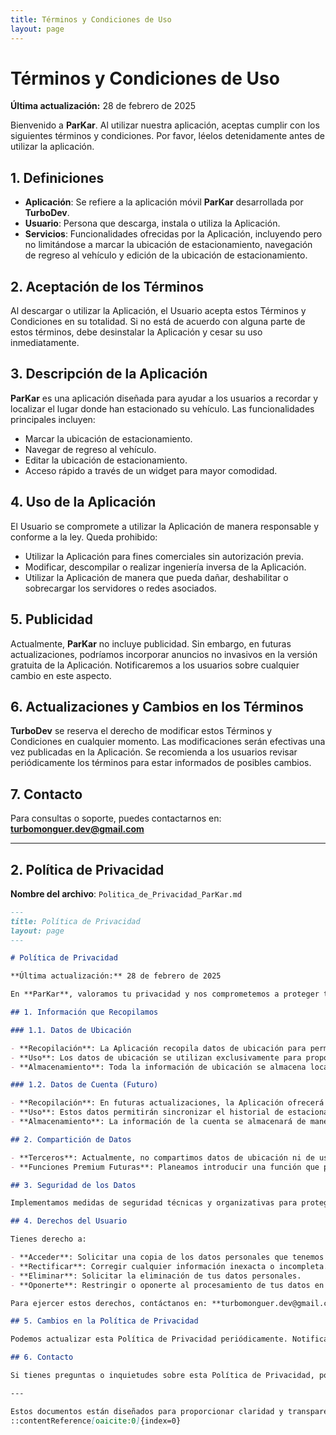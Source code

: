 ```yaml
---
title: Términos y Condiciones de Uso
layout: page
---
```


# Términos y Condiciones de Uso

**Última actualización:** 28 de febrero de 2025

Bienvenido a **ParKar**. Al utilizar nuestra aplicación, aceptas cumplir con los siguientes términos y condiciones. Por favor, léelos detenidamente antes de utilizar la aplicación.

## 1. Definiciones

- **Aplicación**: Se refiere a la aplicación móvil **ParKar** desarrollada por **TurboDev**.
- **Usuario**: Persona que descarga, instala o utiliza la Aplicación.
- **Servicios**: Funcionalidades ofrecidas por la Aplicación, incluyendo pero no limitándose a marcar la ubicación de estacionamiento, navegación de regreso al vehículo y edición de la ubicación de estacionamiento.

## 2. Aceptación de los Términos

Al descargar o utilizar la Aplicación, el Usuario acepta estos Términos y Condiciones en su totalidad. Si no está de acuerdo con alguna parte de estos términos, debe desinstalar la Aplicación y cesar su uso inmediatamente.

## 3. Descripción de la Aplicación

**ParKar** es una aplicación diseñada para ayudar a los usuarios a recordar y localizar el lugar donde han estacionado su vehículo. Las funcionalidades principales incluyen:

- Marcar la ubicación de estacionamiento.
- Navegar de regreso al vehículo.
- Editar la ubicación de estacionamiento.
- Acceso rápido a través de un widget para mayor comodidad.

## 4. Uso de la Aplicación

El Usuario se compromete a utilizar la Aplicación de manera responsable y conforme a la ley. Queda prohibido:

- Utilizar la Aplicación para fines comerciales sin autorización previa.
- Modificar, descompilar o realizar ingeniería inversa de la Aplicación.
- Utilizar la Aplicación de manera que pueda dañar, deshabilitar o sobrecargar los servidores o redes asociados.

## 5. Publicidad

Actualmente, **ParKar** no incluye publicidad. Sin embargo, en futuras actualizaciones, podríamos incorporar anuncios no invasivos en la versión gratuita de la Aplicación. Notificaremos a los usuarios sobre cualquier cambio en este aspecto.

## 6. Actualizaciones y Cambios en los Términos

**TurboDev** se reserva el derecho de modificar estos Términos y Condiciones en cualquier momento. Las modificaciones serán efectivas una vez publicadas en la Aplicación. Se recomienda a los usuarios revisar periódicamente los términos para estar informados de posibles cambios.

## 7. Contacto

Para consultas o soporte, puedes contactarnos en: **turbomonguer.dev@gmail.com**

---

## 2. Política de Privacidad

**Nombre del archivo**: `Politica_de_Privacidad_ParKar.md`

```markdown
---
title: Política de Privacidad
layout: page
---

# Política de Privacidad

**Última actualización:** 28 de febrero de 2025

En **ParKar**, valoramos tu privacidad y nos comprometemos a proteger tus datos personales. Esta Política de Privacidad describe cómo recopilamos, usamos y protegemos la información de nuestros usuarios.

## 1. Información que Recopilamos

### 1.1. Datos de Ubicación

- **Recopilación**: La Aplicación recopila datos de ubicación para permitir a los usuarios marcar y recordar el lugar de estacionamiento de su vehículo.
- **Uso**: Los datos de ubicación se utilizan exclusivamente para proporcionar las funcionalidades principales de la Aplicación.
- **Almacenamiento**: Toda la información de ubicación se almacena localmente en el dispositivo del usuario y no se transmite a nuestros servidores.

### 1.2. Datos de Cuenta (Futuro)

- **Recopilación**: En futuras actualizaciones, la Aplicación ofrecerá la opción de crear una cuenta de usuario utilizando un correo electrónico y contraseña, o mediante autenticación con cuentas de Google/Apple.
- **Uso**: Estos datos permitirán sincronizar el historial de estacionamiento entre dispositivos y acceder a funciones premium.
- **Almacenamiento**: La información de la cuenta se almacenará de manera segura en nuestros servidores, cumpliendo con las normativas de protección de datos aplicables.

## 2. Compartición de Datos

- **Terceros**: Actualmente, no compartimos datos de ubicación ni de usuario con terceros.
- **Funciones Premium Futuras**: Planeamos introducir una función que permita a dos usuarios sincronizar la ubicación de un vehículo compartido. Esta funcionalidad requerirá el consentimiento explícito de ambos usuarios involucrados.

## 3. Seguridad de los Datos

Implementamos medidas de seguridad técnicas y organizativas para proteger tus datos contra accesos no autorizados, alteraciones o destrucción. Sin embargo, ningún sistema es completamente seguro, por lo que no podemos garantizar la seguridad absoluta de tu información.

## 4. Derechos del Usuario

Tienes derecho a:

- **Acceder**: Solicitar una copia de los datos personales que tenemos sobre ti.
- **Rectificar**: Corregir cualquier información inexacta o incompleta.
- **Eliminar**: Solicitar la eliminación de tus datos personales.
- **Oponerte**: Restringir o oponerte al procesamiento de tus datos en ciertas circunstancias.

Para ejercer estos derechos, contáctanos en: **turbomonguer.dev@gmail.com**

## 5. Cambios en la Política de Privacidad

Podemos actualizar esta Política de Privacidad periódicamente. Notificaremos a los usuarios sobre cambios significativos a través de la Aplicación y actualizaremos la fecha de "Última actualización" en la parte superior de este documento.

## 6. Contacto

Si tienes preguntas o inquietudes sobre esta Política de Privacidad, por favor contáctanos en: **turbomonguer.dev@gmail.com**

---

Estos documentos están diseñados para proporcionar claridad y transparencia sobre el uso y manejo de datos en **ParKar**. Se recomienda revisarlos periódicamente para estar al tanto de cualquier actualización o cambio.
::contentReference[oaicite:0]{index=0}

